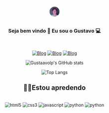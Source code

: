 <p align="center" style="border-radius:100%"><img height="auto" width="10%" src="01.png" ></p>

<div align="center">

   
### Seja bem vindo 👋 Eu sou o Gustavo 💻
<br/>

   
[![Blog](https://img.shields.io/badge/Gmail-D14836?style=for-the-badge&logo=gmail&logoColor=white)](mailto:gustaavolp.contato@gmail.com)
[![Blog](https://img.shields.io/badge/Telegram-2CA5E0?style=for-the-badge&logo=telegram&logoColor=white)](https://t.me/Gustaavolp)
[![Blog](https://img.shields.io/badge/LinkedIn-0077B5?style=for-the-badge&logo=linkedin&logoColor=white)](https://www.linkedin.com/in/gustaavolp)

![Gustaavolp's GitHub stats](https://github-readme-stats.vercel.app/api?username=gustaavolp&show_icons=true&theme=tokyonight)
   
![Top Langs](https://github-readme-stats.vercel.app/api/top-langs/?username=gustaavolp&theme=tokyonight&hide_border=false&&layout=compact)
## 👨‍💻Estou apredendo

<div style="display: inline_block"><br/>
   <img align="center "alt="html5" src="https://img.shields.io/badge/HTML5-E34F26?style=for-the-badge&logo=html5&logoColor=white" />
   <img align="center "alt="css3" src="https://img.shields.io/badge/CSS3-1572B6?style=for-the-badge&logo=css3&logoColor=white" />
   <img align="center "alt="javascript" src="https://img.shields.io/badge/JavaScript-F7DF1E?style=for-the-badge&logo=javascript&logoColor=black" />
   <img align="center "alt="python" src="https://img.shields.io/badge/Python-14354C?style=for-the-badge&logo=python&logoColor=white" />
   <img align="center "alt="python" src="https://img.shields.io/badge/MySQL-005C84?style=for-the-badge&logo=mysql&logoColor=white" />
</div><br/>
